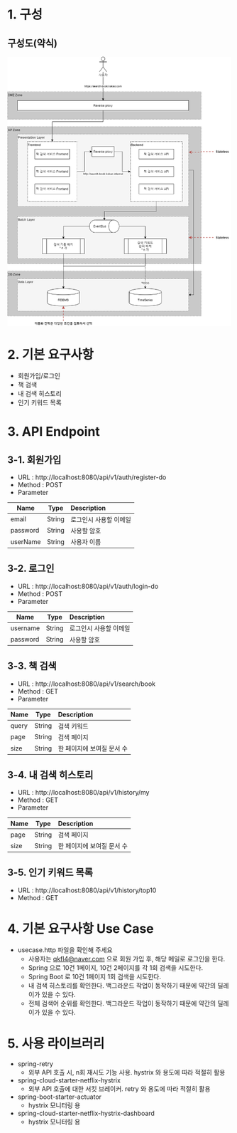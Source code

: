 # 1. 구성

## 구성도(약식)

![architecture](./architecture.png)

# 2. 기본 요구사항

* 회원가입/로그인
* 책 검색
* 내 검색 히스토리
* 인기 키워드 목록
 
# 3. API Endpoint
## 3-1. 회원가입

* URL : http://localhost:8080/api/v1/auth/register-do
* Method : POST
* Parameter

| Name | Type | Description |
|----------|:------:|:-------------------|
| email    | String | 로그인시 사용할 이메일 |
| password | String | 사용할 암호          |
| userName | String | 사용자 이름          |

## 3-2. 로그인

* URL : http://localhost:8080/api/v1/auth/login-do
* Method : POST
* Parameter
 
| Name | Type | Description |
|----------|:------:|:-------------------|
| username    | String | 로그인시 사용할 이메일 |
| password | String | 사용할 암호 |

## 3-3. 책 검색

* URL : http://localhost:8080/api/v1/search/book
* Method : GET
* Parameter
 
| Name | Type | Description |
|----------|:------:|:-------------------|
| query    | String | 검색 키워드 |
| page | String | 검색 페이지 |
| size | String | 한 페이지에 보여질 문서 수 |

## 3-4. 내 검색 히스토리

* URL : http://localhost:8080/api/v1/history/my
* Method : GET
* Parameter
 
| Name | Type | Description | 
|----------|:------:|:-------------------|
| page | String | 검색 페이지 |
| size | String | 한 페이지에 보여질 문서 수 |

## 3-5. 인기 키워드 목록

* URL : http://localhost:8080/api/v1/history/top10
* Method : GET

# 4. 기본 요구사항 Use Case

* usecase.http 파일을 확인해 주세요
  * 사용자는 qkfl4@naver.com 으로 회원 가입 후, 해당 메일로 로그인을 한다.
  * Spring 으로 10건 1페이지, 10건 2페이지를 각 1회 검색을 시도한다.
  * Spring Boot 로 10건 1페이지 1회 검색을 시도한다.
  * 내 검색 히스토리를 확인한다. 백그라운드 작업이 동작하기 때문에 약간의 딜레이가 있을 수 있다.
  * 전체 검색어 순위를 확인한다. 백그라운드 작업이 동작하기 때문에 약간의 딜레이가 있을 수 있다.

# 5. 사용 라이브러리

* spring-retry
  * 외부 API 호출 시, n회 재시도 기능 사용. hystrix 와 용도에 따라 적절히 활용
* spring-cloud-starter-netflix-hystrix
  * 외부 API 호출에 대한 서킷 브레이커. retry 와 용도에 따라 적절히 활용
* spring-boot-starter-actuator
  * hystrix 모니터링 용
* spring-cloud-starter-netflix-hystrix-dashboard
  * hystrix 모니터링 용